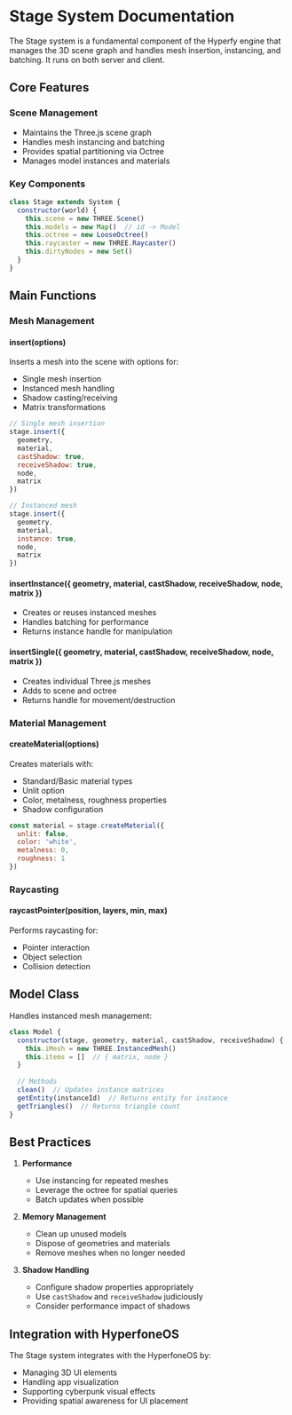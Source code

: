 # Stage System Documentation

The Stage system is a fundamental component of the Hyperfy engine that manages the 3D scene graph and handles mesh insertion, instancing, and batching. It runs on both server and client.

## Core Features

### Scene Management
- Maintains the Three.js scene graph
- Handles mesh instancing and batching
- Provides spatial partitioning via Octree
- Manages model instances and materials

### Key Components

```javascript
class Stage extends System {
  constructor(world) {
    this.scene = new THREE.Scene()
    this.models = new Map()  // id -> Model
    this.octree = new LooseOctree()
    this.raycaster = new THREE.Raycaster()
    this.dirtyNodes = new Set()
  }
}
```

## Main Functions

### Mesh Management

#### insert(options)
Inserts a mesh into the scene with options for:
- Single mesh insertion
- Instanced mesh handling
- Shadow casting/receiving
- Matrix transformations

```javascript
// Single mesh insertion
stage.insert({
  geometry,
  material,
  castShadow: true,
  receiveShadow: true,
  node,
  matrix
})

// Instanced mesh
stage.insert({
  geometry,
  material,
  instance: true,
  node,
  matrix
})
```

#### insertInstance({ geometry, material, castShadow, receiveShadow, node, matrix })
- Creates or reuses instanced meshes
- Handles batching for performance
- Returns instance handle for manipulation

#### insertSingle({ geometry, material, castShadow, receiveShadow, node, matrix })
- Creates individual Three.js meshes
- Adds to scene and octree
- Returns handle for movement/destruction

### Material Management

#### createMaterial(options)
Creates materials with:
- Standard/Basic material types
- Unlit option
- Color, metalness, roughness properties
- Shadow configuration

```javascript
const material = stage.createMaterial({
  unlit: false,
  color: 'white',
  metalness: 0,
  roughness: 1
})
```

### Raycasting

#### raycastPointer(position, layers, min, max)
Performs raycasting for:
- Pointer interaction
- Object selection
- Collision detection

## Model Class

Handles instanced mesh management:

```javascript
class Model {
  constructor(stage, geometry, material, castShadow, receiveShadow) {
    this.iMesh = new THREE.InstancedMesh()
    this.items = []  // { matrix, node }
  }
  
  // Methods
  clean()  // Updates instance matrices
  getEntity(instanceId)  // Returns entity for instance
  getTriangles()  // Returns triangle count
}
```

## Best Practices

1. **Performance**
   - Use instancing for repeated meshes
   - Leverage the octree for spatial queries
   - Batch updates when possible

2. **Memory Management**
   - Clean up unused models
   - Dispose of geometries and materials
   - Remove meshes when no longer needed

3. **Shadow Handling**
   - Configure shadow properties appropriately
   - Use `castShadow` and `receiveShadow` judiciously
   - Consider performance impact of shadows

## Integration with HyperfoneOS

The Stage system integrates with the HyperfoneOS by:
- Managing 3D UI elements
- Handling app visualization
- Supporting cyberpunk visual effects
- Providing spatial awareness for UI placement 